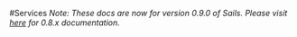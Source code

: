 #Services
_Note: These docs are now for version 0.9.0 of Sails.  Please visit [here](08x.sailsjs.org) for 0.8.x documentation._
